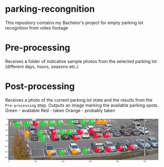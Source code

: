 # parking-recongnition
This repository contains my Bachelor's project for empty parking lot recognition from video footage

# Pre-processing
Receives a folder of indicative sample photos from the selected parking lot (different days, hours, seasons etc.)

# Post-processing
Receives a photo of the current parking lot  state and the results from the `Pre-processing` step. Outputs an image  marking the available parking spots.
Green - available
Red - taken
Orange - probably taken

![example output](/example.jpeg)
